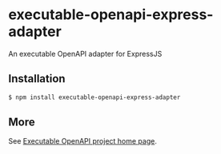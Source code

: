 # executable-openapi-express-adapter

An executable OpenAPI adapter for ExpressJS


## Installation 

```bash 
$ npm install executable-openapi-express-adapter
```
    
## More

See [Executable OpenAPI project home page](https://github.com/alexstrat/executable-openapi).
